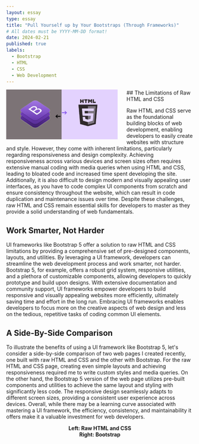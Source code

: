 ```yaml
---
layout: essay
type: essay
title: "Pull Yourself up by Your Bootstraps (Through Frameworks)"
# All dates must be YYYY-MM-DD format!
date: 2024-02-21
published: true
labels:
  - Bootstrap
  - HTML
  - CSS
  - Web Development
---
```


<img style="margin-right: 1.5rem" align="left" height="auto" width="300" src="../img/bootstrap.jpg" />
## The Limitations of Raw HTML and CSS

  Raw HTML and CSS serve as the foundational building blocks of web development, enabling developers to easily create websites with structure and style. However, they come with inherent limitations, particularly regarding responsiveness and design complexity. Achieving responsiveness across various devices and screen sizes often requires extensive manual coding with media queries when using HTML and CSS, leading to bloated code and increased time spent developing the site. Additionally, it is also difficult to design modern and visually appealing user interfaces, as you have to code complex UI components from scratch and ensure consistency throughout the website, which can result in code duplication and maintenance issues over time. Despite these challenges, raw HTML and CSS remain essential skills for developers to master as they provide a solid understanding of web fundamentals.

## Work Smarter, Not Harder

  UI frameworks like Bootstrap 5 offer a solution to raw HTML and CSS limitations by providing a comprehensive set of pre-designed components, layouts, and utilities. By leveraging a UI framework, developers can streamline the web development process and work smarter, not harder. Bootstrap 5, for example, offers a robust grid system, responsive utilities, and a plethora of customizable components, allowing developers to quickly prototype and build upon designs. With extensive documentation and community support, UI frameworks empower developers to build responsive and visually appealing websites more efficiently, ultimately saving time and effort in the long run. Embracing UI frameworks enables developers to focus more on the creative aspects of web design and less on the tedious, repetitive tasks of coding common UI elements.

## A Side-By-Side Comparison

  To illustrate the benefits of using a UI framework like Bootstrap 5, let's consider a side-by-side comparison of two web pages I created recently, one built with raw HTML and CSS and the other with Bootstrap. For the raw HTML and CSS page, creating even simple layouts and achieving responsiveness required me to write custom styles and media queries. On the other hand, the Bootstrap 5 version of the web page utilizes pre-built components and utilities to achieve the same layout and styling with significantly less code. The responsive design seamlessly adapts to different screen sizes, providing a consistent user experience across devices. Overall, while there may be a learning curve associated with mastering a UI framework, the efficiency, consistency, and maintainability it offers make it a valuable investment for web developers.

<p align=center><b>Left: Raw HTML and CSS<br>
                   Right: Bootstrap</b></p>
